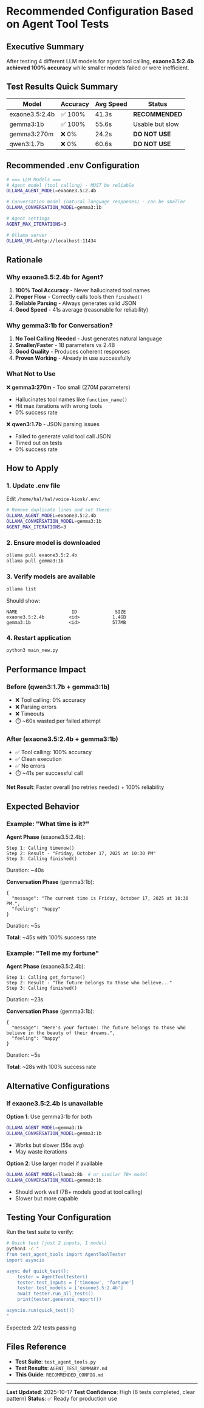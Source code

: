 # Recommended Configuration Based on Agent Tool Tests

## Executive Summary

After testing 4 different LLM models for agent tool calling, **exaone3.5:2.4b achieved 100% accuracy** while smaller models failed or were inefficient.

## Test Results Quick Summary

| Model | Accuracy | Avg Speed | Status |
|-------|----------|-----------|--------|
| exaone3.5:2.4b | ✅ 100% | 41.3s | **RECOMMENDED** |
| gemma3:1b | ✅ 100% | 55.6s | Usable but slow |
| gemma3:270m | ❌ 0% | 24.2s | **DO NOT USE** |
| qwen3:1.7b | ❌ 0% | 60.6s | **DO NOT USE** |

## Recommended .env Configuration

```bash
# === LLM Models ===
# Agent model (tool calling) - MUST be reliable
OLLAMA_AGENT_MODEL=exaone3.5:2.4b

# Conversation model (natural language responses) - can be smaller
OLLAMA_CONVERSATION_MODEL=gemma3:1b

# Agent settings
AGENT_MAX_ITERATIONS=3

# Ollama server
OLLAMA_URL=http://localhost:11434
```

## Rationale

### Why exaone3.5:2.4b for Agent?

1. **100% Tool Accuracy** - Never hallucinated tool names
2. **Proper Flow** - Correctly calls tools then `finished()`
3. **Reliable Parsing** - Always generates valid JSON
4. **Good Speed** - 41s average (reasonable for reliability)

### Why gemma3:1b for Conversation?

1. **No Tool Calling Needed** - Just generates natural language
2. **Smaller/Faster** - 1B parameters vs 2.4B
3. **Good Quality** - Produces coherent responses
4. **Proven Working** - Already in use successfully

### What Not to Use

❌ **gemma3:270m** - Too small (270M parameters)
- Hallucinates tool names like `function_name()`
- Hit max iterations with wrong tools
- 0% success rate

❌ **qwen3:1.7b** - JSON parsing issues
- Failed to generate valid tool call JSON
- Timed out on tests
- 0% success rate

## How to Apply

### 1. Update .env file

Edit `/home/hal/hal/voice-kiosk/.env`:

```bash
# Remove duplicate lines and set these:
OLLAMA_AGENT_MODEL=exaone3.5:2.4b
OLLAMA_CONVERSATION_MODEL=gemma3:1b
AGENT_MAX_ITERATIONS=3
```

### 2. Ensure model is downloaded

```bash
ollama pull exaone3.5:2.4b
ollama pull gemma3:1b
```

### 3. Verify models are available

```bash
ollama list
```

Should show:
```
NAME                    ID              SIZE
exaone3.5:2.4b         <id>            1.4GB
gemma3:1b              <id>            577MB
```

### 4. Restart application

```bash
python3 main_new.py
```

## Performance Impact

### Before (qwen3:1.7b + gemma3:1b)
- ❌ Tool calling: 0% accuracy
- ❌ Parsing errors
- ❌ Timeouts
- ⏱️ ~60s wasted per failed attempt

### After (exaone3.5:2.4b + gemma3:1b)
- ✅ Tool calling: 100% accuracy
- ✅ Clean execution
- ✅ No errors
- ⏱️ ~41s per successful call

**Net Result**: Faster overall (no retries needed) + 100% reliability

## Expected Behavior

### Example: "What time is it?"

**Agent Phase** (exaone3.5:2.4b):
```
Step 1: Calling timenow()
Step 2: Result - "Friday, October 17, 2025 at 10:30 PM"
Step 3: Calling finished()
```
Duration: ~40s

**Conversation Phase** (gemma3:1b):
```
{
  "message": "The current time is Friday, October 17, 2025 at 10:30 PM.",
  "feeling": "happy"
}
```
Duration: ~5s

**Total**: ~45s with 100% success rate

### Example: "Tell me my fortune"

**Agent Phase** (exaone3.5:2.4b):
```
Step 1: Calling get_fortune()
Step 2: Result - "The future belongs to those who believe..."
Step 3: Calling finished()
```
Duration: ~23s

**Conversation Phase** (gemma3:1b):
```
{
  "message": "Here's your fortune: The future belongs to those who believe in the beauty of their dreams.",
  "feeling": "happy"
}
```
Duration: ~5s

**Total**: ~28s with 100% success rate

## Alternative Configurations

### If exaone3.5:2.4b is unavailable

**Option 1**: Use gemma3:1b for both
```bash
OLLAMA_AGENT_MODEL=gemma3:1b
OLLAMA_CONVERSATION_MODEL=gemma3:1b
```
- Works but slower (55s avg)
- May waste iterations

**Option 2**: Use larger model if available
```bash
OLLAMA_AGENT_MODEL=llama3:8b  # or similar 7B+ model
OLLAMA_CONVERSATION_MODEL=gemma3:1b
```
- Should work well (7B+ models good at tool calling)
- Slower but more capable

## Testing Your Configuration

Run the test suite to verify:

```bash
# Quick test (just 2 inputs, 1 model)
python3 -c "
from test_agent_tools import AgentToolTester
import asyncio

async def quick_test():
    tester = AgentToolTester()
    tester.test_inputs = ['timenow', 'fortune']
    tester.test_models = ['exaone3.5:2.4b']
    await tester.run_all_tests()
    print(tester.generate_report())

asyncio.run(quick_test())
"
```

Expected: 2/2 tests passing

## Files Reference

- **Test Suite**: `test_agent_tools.py`
- **Test Results**: `AGENT_TEST_SUMMARY.md`
- **This Guide**: `RECOMMENDED_CONFIG.md`

---

**Last Updated**: 2025-10-17
**Test Confidence**: High (6 tests completed, clear pattern)
**Status**: ✅ Ready for production use
